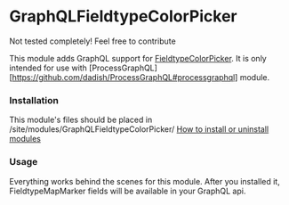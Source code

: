 GraphQLFieldtypeColorPicker
=========================
Not tested completely! Feel free to contribute

This module adds GraphQL support for [FieldtypeColorPicker](https://processwire.com/modules/fieldtype-color-picker/). It is only intended for 
use with [ProcessGraphQL][https://github.com/dadish/ProcessGraphQL#processgraphql] module.

### Installation
This module's files should be placed in /site/modules/GraphQLFieldtypeColorPicker/ 
[How to install or uninstall modules](http://modules.processwire.com/install-uninstall/)

### Usage
Everything works behind the scenes for this module. After you installed it, FieldtypeMapMarker 
fields will be available in your GraphQL api.
